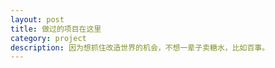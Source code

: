 ```yaml
---
layout: post
title: 做过的项目在这里
category: project
description: 因为想抓住改造世界的机会，不想一辈子卖糖水，比如百事。
---
```



[Hugo]:    http://changshiban.com  "Hugo"
<!--

# [{{ page.title }}][1]
2012-01-16 By {{ site.author_info }}


[BeiYuu]:    http://beiyuu.com  "BeiYuu"
[1]:    {{ page.url}}  ({{ page.title }})

